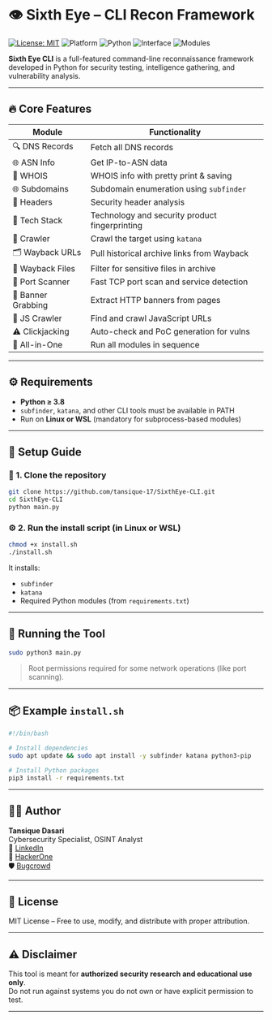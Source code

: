 
# 👁 Sixth Eye – CLI Recon Framework

[![License: MIT](https://img.shields.io/badge/License-MIT-green.svg)](https://opensource.org/licenses/MIT)
![Platform](https://img.shields.io/badge/platform-Linux%20%7C%20WSL-blue)
![Python](https://img.shields.io/badge/python-3.8%2B-yellow)
![Interface](https://img.shields.io/badge/interface-Terminal-brightgreen)
![Modules](https://img.shields.io/badge/modules-14-informational)

**Sixth Eye CLI** is a full-featured command-line reconnaissance framework developed in Python for security testing, intelligence gathering, and vulnerability analysis.

---

## 🔥 Core Features

| Module                | Functionality                                     |
|-----------------------|--------------------------------------------------|
| 🔍 DNS Records        | Fetch all DNS records                            |
| 🌐 ASN Info           | Get IP-to-ASN data                               |
| 🧠 WHOIS              | WHOIS info with pretty print & saving            |
| 🌐 Subdomains         | Subdomain enumeration using `subfinder`          |
| 🔐 Headers            | Security header analysis                         |
| 🧰 Tech Stack         | Technology and security product fingerprinting   |
| 🤖 Crawler            | Crawl the target using `katana`                  |
| 🗂️ Wayback URLs       | Pull historical archive links from Wayback       |
| 🧬 Wayback Files      | Filter for sensitive files in archive            |
| 🚪 Port Scanner       | Fast TCP port scan and service detection         |
| 🎯 Banner Grabbing    | Extract HTTP banners from pages                  |
| 📜 JS Crawler         | Find and crawl JavaScript URLs                   |
| ⚠️ Clickjacking       | Auto-check and PoC generation for vulns          |
| 🧪 All-in-One         | Run all modules in sequence                      |

---

## ⚙️ Requirements

- **Python ≥ 3.8**
- `subfinder`, `katana`, and other CLI tools must be available in PATH
- Run on **Linux or WSL** (mandatory for subprocess-based modules)

---

## 🧰 Setup Guide

### 🔧 1. Clone the repository

```bash
git clone https://github.com/tansique-17/SixthEye-CLI.git
cd SixthEye-CLI
python main.py
```

### ⚙️ 2. Run the install script (in Linux or WSL)

```bash
chmod +x install.sh
./install.sh
```

It installs:
- `subfinder`
- `katana`
- Required Python modules (from `requirements.txt`)

---

## 🚀 Running the Tool

```bash
sudo python3 main.py
```

> Root permissions required for some network operations (like port scanning).

---

## 📦 Example `install.sh`

```bash
#!/bin/bash

# Install dependencies
sudo apt update && sudo apt install -y subfinder katana python3-pip

# Install Python packages
pip3 install -r requirements.txt
```

---

## 🧑‍💻 Author

**Tansique Dasari**  
Cybersecurity Specialist, OSINT Analyst  
🔗 [LinkedIn](https://linkedin.com/in/tansique-dasari)  
🐛 [HackerOne](https://hackerone.com/tansique-17)  
🛡 [Bugcrowd](https://bugcrowd.com/tansique-17)

---

## 📜 License

MIT License – Free to use, modify, and distribute with proper attribution.

---

## ⚠️ Disclaimer

This tool is meant for **authorized security research and educational use only**.  
Do not run against systems you do not own or have explicit permission to test.

---

